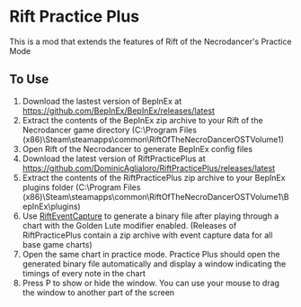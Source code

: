 # Rift Practice Plus

This is a mod that extends the features of Rift of the Necrodancer's Practice Mode

## To Use

1. Download the lastest version of BepInEx at <https://github.com/BepInEx/BepInEx/releases/latest>
2. Extract the contents of the BepInEx zip archive to your Rift of the Necrodancer game directory (C:\Program Files (x86)\Steam\steamapps\common\RiftOfTheNecroDancerOSTVolume1)
3. Open Rift of the Necrodancer to generate BepInEx config files
4. Download the latest version of RiftPracticePlus at <https://github.com/DominicAglialoro/RiftPracticePlus/releases/latest>
5. Extract the contents of the RiftPracticePlus zip archive to your BepInEx plugins folder (C:\Program Files (x86)\Steam\steamapps\common\RiftOfTheNecroDancerOSTVolume1\BepInEx\plugins)
6. Use [RiftEventCapture](https://github.com/DominicAglialoro/RiftEventCapture) to generate a binary file after playing through a chart with the Golden Lute modifier enabled. (Releases of RiftPracticePlus contain a zip archive with event capture data for all base game charts)
7. Open the same chart in practice mode. Practice Plus should open the generated binary file automatically and display a window indicating the timings of every note in the chart
8. Press P to show or hide the window. You can use your mouse to drag the window to another part of the screen
